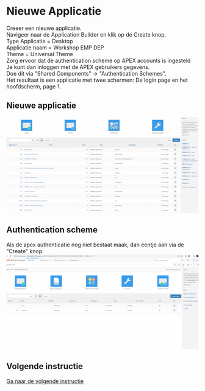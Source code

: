 # Nieuwe Applicatie
Creeer een nieuwe applicatie.</br>
Navigeer naar de Application Builder en klik op de Create knop.</br>
Type Applicatie = Desktop</br>
Applicatie naam = Workshop EMP DEP </br>
Theme = Universal Theme </br>
Zorg ervoor dat de authentication scheme op APEX accounts is ingesteld</br>
Je kunt dan inloggen met de APEX gebruikers gegevens.</br>
Doe dit via "Shared Components" → "Authentication Schemes".</br>
Het resultaat is een applicatie met twee schermen: De login page en het hoofdscherm, page 1.</br>

## Nieuwe applicatie
![Nieuwe applicatie](createApp.gif)

## Authentication scheme
Als de apex authenticatie nog niet bestaat maak, dan eentje aan via de "Create" knop.</br>
![Authentication Scheme](authSchemes.gif)


## Volgende instructie
[Ga naar de volgende instructie](/../../../Apex-Workshops/QuickRefresh/instructions/2.1.classicReportsForms/)
